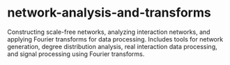 # network-analysis-and-transforms
Constructing scale-free networks, analyzing interaction networks, and applying Fourier transforms for data processing. Includes tools for network generation, degree distribution analysis, real interaction data processing, and signal processing using Fourier transforms.
